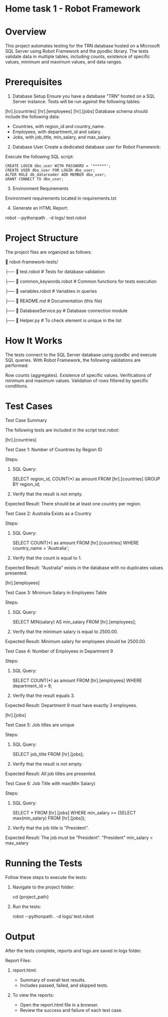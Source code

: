 # Home task 1 - Robot Framework

# Overview

This project automates testing for the TRN database hosted on a Microsoft SQL Server using Robot Framework and the pyodbc
library. The tests validate data in multiple tables, including counts, existence of specific values, minimum and maximum
values, and data ranges.

# Prerequisites

1. Database Setup
   Ensure you have a database "TRN" hosted on a SQL Server instance. Tests will be run against the following tables:

[hr].[countries]
[hr].[employees]
[hr].[jobs]
Database schema should include the following data:

- Countries, with region_id and country_name.
- Employees, with department_id and salary.
- Jobs, with job_title, min_salary, and max_salary.

2. Database User
   Create a dedicated database user for Robot Framework:

Execute the following SQL script:

    CREATE LOGIN dbo_user WITH PASSWORD = '******';
    CREATE USER dbo_user FOR LOGIN dbo_user;
    ALTER ROLE db_datareader ADD MEMBER dbo_user;
    GRANT CONNECT TO dbo_user;

3. Environment Requirements

Environment requirements located in requirements.txt

4. Generate an HTML Report:

robot --pythonpath . -d logs/  test.robot

# Project Structure

The project files are organized as follows:

📁 robot-framework-tests/

├── 📄 test.robot # Tests for database validation

├── 📄 common_keywords.robot # Common functions for tests execution

├── 📄 variables.robot # Variables in queries

├── 📄 README.md # Documentation (this file)

├── 📄 DatabaseService.py # Database connection module

├── 📄 Helper.py # To check element is unique in the list

# How It Works

The tests connect to the SQL Server database using pyodbc and execute SQL queries. With Robot Framework, the following
validations are performed:

Row counts (aggregates).
Existence of specific values.
Verifications of minimum and maximum values.
Validation of rows filtered by specific conditions.

# Test Cases

Test Case Summary

The following tests are included in the script test.robot:

[hr].[countries]

Test Case 1: Number of Countries by Region ID

Steps:

1. SQL Query:

   SELECT region_id, COUNT(*) as amount FROM [hr].[countries] GROUP BY region_id;

2. Verify that the result is not empty.

Expected Result: There should be at least one country per region.

Test Case 2: Australia Exists as a Country

Steps:

1. SQL Query:

   SELECT COUNT(*) as amount FROM [hr].[countries] WHERE country_name = 'Australia';

2. Verify that the count is equal to 1.

Expected Result: "Australia" exists in the database with no duplicates values presented.

[hr].[employees]

Test Case 3: Minimum Salary in Employees Table

Steps:

1. SQL Query:

   SELECT MIN(salary) AS min_salary FROM [hr].[employees];

2. Verify that the minimum salary is equal to 2500.00.

Expected Result: Minimum salary for employees should be 2500.00.

Test Case 4: Number of Employees in Department 9

Steps:

1. SQL Query:

   SELECT COUNT(*) as amount FROM [hr].[employees] WHERE department_id = 9;

2. Verify that the result equals 3.

Expected Result: Department 9 must have exactly 3 employees.

[hr].[jobs]

Test Case 5: Job titles are unique

Steps:

1. SQL Query:

   SELECT job_title FROM [hr].[jobs];

2. Verify that the result is not empty.

Expected Result: All job titles are presented.

Test Case 6: Job Title with max(Min Salary) 

Steps:

1. SQL Query:

   SELECT * FROM [hr].[jobs] WHERE min_salary >= (SELECT max(min_salary) FROM [hr].[jobs]);

2. Verify that the job title is "President".

Expected Result: The job must be "President". "President" min_salary < max_salary


# Running the Tests

Follow these steps to execute the tests:

1. Navigate to the project folder:

   cd {project_path}

2. Run the tests:

   robot --pythonpath . -d logs/  test.robot

# Output

After the tests complete, reports and logs are saved in logs folder.

Report Files:

1. report.html:
    - Summary of overall test results.
    - Includes passed, failed, and skipped tests.

2. To view the reports:
    - Open the report.html file in a browser.
    - Review the success and failure of each test case.